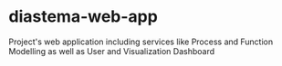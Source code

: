 # diastema-web-app
Project's web application including services like Process and Function Modelling as well as User and Visualization Dashboard 

